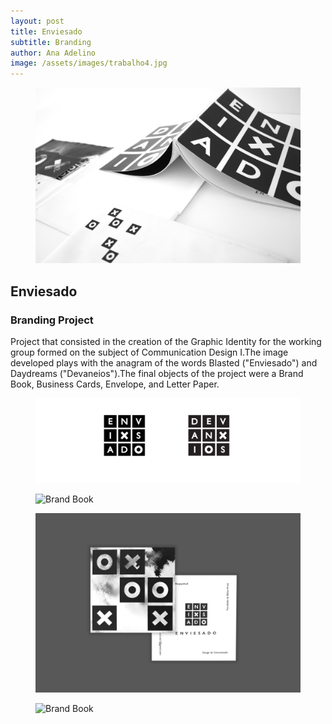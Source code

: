 ```yaml
---
layout: post
title: Enviesado
subtitle: Branding
author: Ana Adelino
image: /assets/images/trabalho4.jpg
---
```


<figure><img src="/assets/images/Enviesado/enviesado3.jpg" alt="Logo"></figure>

## Enviesado
### Branding Project

Project that consisted in the creation of the Graphic Identity for the working group  formed 
on the subject of Communication Design I.The image developed plays with the anagram 
of the words Blasted ("Enviesado") and Daydreams ("Devaneios").The final objects of the 
project were a Brand Book, Business Cards, Envelope, and Letter Paper.

<figure><img src="/assets/images/Enviesado/enviesado2.png" alt="Logo"></figure>

<figure><img src="/assets/images/Enviesado/enviesado4.jpg" alt="Brand Book"></figure>

<figure><img src="/assets/images/Enviesado/enviesado5.jpg" alt="Business Card"></figure>

<figure><img src="/assets/images/Enviesado/enviesado6.png" alt="Brand Book"></figure>